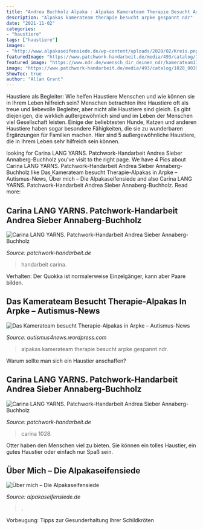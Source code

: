 ```yaml
---
title: "Andrea Buchholz Alpaka : Alpakas Kamerateam Therapie Besucht Arpke Gespannt Ndr"
description: "Alpakas kamerateam therapie besucht arpke gespannt ndr"
date: "2021-11-02"
categories:
- "haustiere"
tags: ["haustiere"]
images:
- "http://www.alpakaseifensiede.de/wp-content/uploads/2020/02/Kreis.png"
featuredImage: "https://www.patchwork-handarbeit.de/media/493/catalog/1028_0039_C_HQ.jpg"
featured_image: "https://www.ndr.de/wuensch_dir_deinen_ndr/kamerateam114_v-contentklein.jpg"
image: "https://www.patchwork-handarbeit.de/media/493/catalog/1028_0039_C_HQ.jpg"
ShowToc: true
author: "Allan Grant"
---
```



Haustiere als Begleiter: Wie helfen Haustiere Menschen und wie können sie in Ihrem Leben hilfreich sein?
Menschen betrachten ihre Haustiere oft als treue und liebevolle Begleiter, aber nicht alle Haustiere sind gleich. Es gibt diejenigen, die wirklich außergewöhnlich sind und im Leben der Menschen viel Gesellschaft leisten. Einige der beliebtesten Hunde, Katzen und anderen Haustiere haben sogar besondere Fähigkeiten, die sie zu wunderbaren Ergänzungen für Familien machen. Hier sind 5 außergewöhnliche Haustiere, die in Ihrem Leben sehr hilfreich sein können.

	

		
looking for Carina LANG YARNS. Patchwork-Handarbeit Andrea Sieber Annaberg-Buchholz you've visit to the right page. We have 4 Pics about Carina LANG YARNS. Patchwork-Handarbeit Andrea Sieber Annaberg-Buchholz like Das Kamerateam besucht Therapie-Alpakas in Arpke – Autismus-News, Über mich – Die Alpakaseifensiede and also Carina LANG YARNS. Patchwork-Handarbeit Andrea Sieber Annaberg-Buchholz. Read more:
		
    
## Carina LANG YARNS. Patchwork-Handarbeit Andrea Sieber Annaberg-Buchholz

<img loading=lazy src="https://www.patchwork-handarbeit.de/media/492/catalog/1028_0034_C_HQ.jpg" onerror="this.onerror=null;this.src='https://tse4.mm.bing.net/th?id=OIP.HH0YUU0j6hgLOz2FRIuvXgHaKW&amp;pid=15.1';" alt="Carina LANG YARNS. Patchwork-Handarbeit Andrea Sieber Annaberg-Buchholz">

_Source: patchwork-handarbeit.de_

>handarbeit carina. 

	

Verhalten: Der Quokka ist normalerweise Einzelgänger, kann aber Paare bilden.

    
## Das Kamerateam Besucht Therapie-Alpakas In Arpke – Autismus-News

<img loading=lazy src="https://www.ndr.de/wuensch_dir_deinen_ndr/kamerateam114_v-contentklein.jpg" onerror="this.onerror=null;this.src='https://tse4.mm.bing.net/th?id=OIP.AB7PI8z-Dm8HQLzzLCQk3QAAAA&amp;pid=15.1';" alt="Das Kamerateam besucht Therapie-Alpakas in Arpke – Autismus-News">

_Source: autismus4news.wordpress.com_

>alpakas kamerateam therapie besucht arpke gespannt ndr. 

	

Warum sollte man sich ein Haustier anschaffen?

    
## Carina LANG YARNS. Patchwork-Handarbeit Andrea Sieber Annaberg-Buchholz

<img loading=lazy src="https://www.patchwork-handarbeit.de/media/493/catalog/1028_0039_C_HQ.jpg" onerror="this.onerror=null;this.src='https://tse2.mm.bing.net/th?id=OIP.UiMJ7xgc84UoYVugxrLBawHaKW&amp;pid=15.1';" alt="Carina LANG YARNS. Patchwork-Handarbeit Andrea Sieber Annaberg-Buchholz">

_Source: patchwork-handarbeit.de_

>carina 1028. 

	

Otter haben den Menschen viel zu bieten. Sie können ein tolles Haustier, ein gutes Haustier oder einfach nur Spaß sein.

    
## Über Mich – Die Alpakaseifensiede

<img loading=lazy src="http://www.alpakaseifensiede.de/wp-content/uploads/2020/02/Kreis.png" onerror="this.onerror=null;this.src='https://tse1.mm.bing.net/th?id=OIP.a615HcYdxWA1cnuiBJnPwAHaHc&amp;pid=15.1';" alt="Über mich – Die Alpakaseifensiede">

_Source: alpakaseifensiede.de_

>. 

	

Vorbeugung: Tipps zur Gesunderhaltung Ihrer Schildkröten

